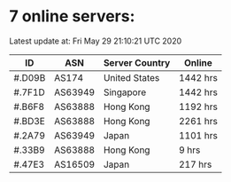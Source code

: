 # 7 online servers:

Latest update at: Fri May 29 21:10:21 UTC 2020

| ID | ASN | Server Country | Online |
| -- | --- | -------------- | ------ |
| #.D09B | AS174 | United States | 1442 hrs |
| #.7F1D | AS63949 | Singapore | 1442 hrs |
| #.B6F8 | AS63888 | Hong Kong | 1192 hrs |
| #.BD3E | AS63888 | Hong Kong | 2261 hrs |
| #.2A79 | AS63949 | Japan | 1101 hrs |
| #.33B9 | AS63888 | Hong Kong | 9 hrs |
| #.47E3 | AS16509 | Japan | 217 hrs |

